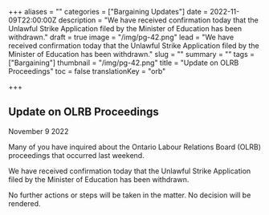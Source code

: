 +++
aliases = ""
categories = ["Bargaining Updates"]
date = 2022-11-09T22:00:00Z
description = "We have received confirmation today that the Unlawful Strike Application filed by the Minister of Education has been withdrawn."
draft = true
image = "/img/pg-42.png"
lead = "We have received confirmation today that the Unlawful Strike Application filed by the Minister of Education has been withdrawn."
slug = ""
summary = ""
tags = ["Bargaining"]
thumbnail = "/img/pg-42.png"
title = "Update on OLRB Proceedings"
toc = false
translationKey = "orb"

+++
## Update on OLRB Proceedings

November 9 2022

Many of you have inquired about the Ontario Labour Relations Board (OLRB) proceedings that occurred last weekend.

We have received confirmation today that the Unlawful Strike Application filed by the Minister of Education has been withdrawn.

No further actions or steps will be taken in the matter. No decision will be rendered.